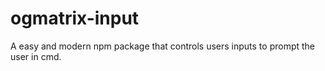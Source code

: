 # ogmatrix-input
A easy and modern npm package that controls users inputs to prompt the user in cmd.
